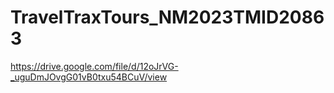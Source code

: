# TravelTraxTours_NM2023TMID20863

https://drive.google.com/file/d/12oJrVG-_uguDmJOvgG01vB0txu54BCuV/view

